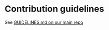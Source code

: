 # Contribution guidelines
See [GUIDELINES.md on our main repo](https://github.com/eclipse/iottestware/blob/master/GUIDELINES.md)
